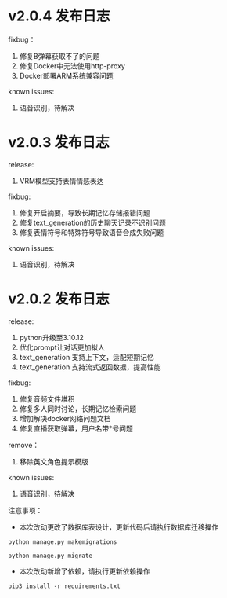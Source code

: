 # v2.0.4 发布日志

fixbug：
1. 修复B弹幕获取不了的问题
2. 修复Docker中无法使用http-proxy
3. Docker部署ARM系统兼容问题

known issues:
1. 语音识别，待解决

# v2.0.3 发布日志

release:
1. VRM模型支持表情情感表达

fixbug:
1. 修复开启摘要，导致长期记忆存储报错问题
2. 修复text_generation的历史聊天记录不识别问题
3. 修复表情符号和特殊符号导致语音合成失败问题

known issues:
1. 语音识别，待解决

# v2.0.2 发布日志

release:
1. python升级至3.10.12
2. 优化prompt让对话更加拟人
3. text_generation 支持上下文，适配短期记忆
4. text_generation 支持流式返回数据，提高性能

fixbug:
1. 修复音频文件堆积
2. 修复多人同时讨论，长期记忆检索问题
3. 增加解决docker网络问题文档
4. 修复直播获取弹幕，用户名带*号问题

remove：
1. 移除英文角色提示模版

known issues:
1. 语音识别，待解决

注意事项：
- 本次改动更改了数据库表设计，更新代码后请执行数据库迁移操作
```shell
python manage.py makemigrations 
```
```shell
python manage.py migrate 
```
- 本次改动新增了依赖，请执行更新依赖操作
```shell
pip3 install -r requirements.txt
```